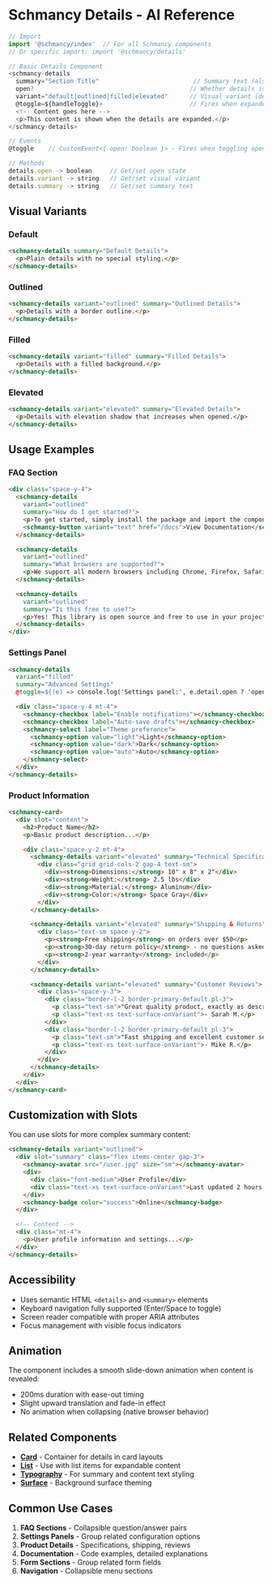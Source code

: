 # Schmancy Details - AI Reference

```js
// Import
import '@schmancy/index'  // For all Schmancy components
// Or specific import: import '@schmancy/details'

// Basic Details Component
<schmancy-details
  summary="Section Title"                          // Summary text (also via slot)
  open?                                           // Whether details is expanded (default: false)
  variant="default|outlined|filled|elevated"      // Visual variant (default: "default")
  @toggle=${handleToggle}>                        // Fires when expanded/collapsed
  <!-- Content goes here -->
  <p>This content is shown when the details are expanded.</p>
</schmancy-details>

// Events
@toggle    // CustomEvent<{ open: boolean }> - Fires when toggling open/closed state

// Methods
details.open -> boolean     // Get/set open state
details.variant -> string   // Get/set visual variant
details.summary -> string   // Get/set summary text
```

## Visual Variants

### Default
```html
<schmancy-details summary="Default Details">
  <p>Plain details with no special styling.</p>
</schmancy-details>
```

### Outlined
```html
<schmancy-details variant="outlined" summary="Outlined Details">
  <p>Details with a border outline.</p>
</schmancy-details>
```

### Filled
```html
<schmancy-details variant="filled" summary="Filled Details">
  <p>Details with a filled background.</p>
</schmancy-details>
```

### Elevated
```html
<schmancy-details variant="elevated" summary="Elevated Details">
  <p>Details with elevation shadow that increases when opened.</p>
</schmancy-details>
```

## Usage Examples

### FAQ Section
```html
<div class="space-y-4">
  <schmancy-details
    variant="outlined"
    summary="How do I get started?">
    <p>To get started, simply install the package and import the components you need.</p>
    <schmancy-button variant="text" href="/docs">View Documentation</schmancy-button>
  </schmancy-details>

  <schmancy-details
    variant="outlined"
    summary="What browsers are supported?">
    <p>We support all modern browsers including Chrome, Firefox, Safari, and Edge.</p>
  </schmancy-details>

  <schmancy-details
    variant="outlined"
    summary="Is this free to use?">
    <p>Yes! This library is open source and free to use in your projects.</p>
  </schmancy-details>
</div>
```

### Settings Panel
```html
<schmancy-details
  variant="filled"
  summary="Advanced Settings"
  @toggle=${(e) => console.log('Settings panel:', e.detail.open ? 'opened' : 'closed')}>

  <div class="space-y-4 mt-4">
    <schmancy-checkbox label="Enable notifications"></schmancy-checkbox>
    <schmancy-checkbox label="Auto-save drafts"></schmancy-checkbox>
    <schmancy-select label="Theme preference">
      <schmancy-option value="light">Light</schmancy-option>
      <schmancy-option value="dark">Dark</schmancy-option>
      <schmancy-option value="auto">Auto</schmancy-option>
    </schmancy-select>
  </div>
</schmancy-details>
```

### Product Information
```html
<schmancy-card>
  <div slot="content">
    <h2>Product Name</h2>
    <p>Basic product description...</p>

    <div class="space-y-2 mt-4">
      <schmancy-details variant="elevated" summary="Technical Specifications">
        <div class="grid grid-cols-2 gap-4 text-sm">
          <div><strong>Dimensions:</strong> 10" x 8" x 2"</div>
          <div><strong>Weight:</strong> 2.5 lbs</div>
          <div><strong>Material:</strong> Aluminum</div>
          <div><strong>Color:</strong> Space Gray</div>
        </div>
      </schmancy-details>

      <schmancy-details variant="elevated" summary="Shipping & Returns">
        <div class="text-sm space-y-2">
          <p><strong>Free shipping</strong> on orders over $50</p>
          <p><strong>30-day return policy</strong> - no questions asked</p>
          <p><strong>2-year warranty</strong> included</p>
        </div>
      </schmancy-details>

      <schmancy-details variant="elevated" summary="Customer Reviews">
        <div class="space-y-3">
          <div class="border-l-2 border-primary-default pl-3">
            <p class="text-sm">"Great quality product, exactly as described."</p>
            <p class="text-xs text-surface-onVariant">- Sarah M.</p>
          </div>
          <div class="border-l-2 border-primary-default pl-3">
            <p class="text-sm">"Fast shipping and excellent customer service."</p>
            <p class="text-xs text-surface-onVariant">- Mike R.</p>
          </div>
        </div>
      </schmancy-details>
    </div>
  </div>
</schmancy-card>
```

## Customization with Slots

You can use slots for more complex summary content:

```html
<schmancy-details variant="outlined">
  <div slot="summary" class="flex items-center gap-3">
    <schmancy-avatar src="/user.jpg" size="sm"></schmancy-avatar>
    <div>
      <div class="font-medium">User Profile</div>
      <div class="text-xs text-surface-onVariant">Last updated 2 hours ago</div>
    </div>
    <schmancy-badge color="success">Online</schmancy-badge>
  </div>

  <!-- Content -->
  <div class="mt-4">
    <p>User profile information and settings...</p>
  </div>
</schmancy-details>
```

## Accessibility

- Uses semantic HTML `<details>` and `<summary>` elements
- Keyboard navigation fully supported (Enter/Space to toggle)
- Screen reader compatible with proper ARIA attributes
- Focus management with visible focus indicators

## Animation

The component includes a smooth slide-down animation when content is revealed:
- 200ms duration with ease-out timing
- Slight upward translation and fade-in effect
- No animation when collapsing (native browser behavior)

## Related Components

- **[Card](./card.md)** - Container for details in card layouts
- **[List](./list.md)** - Use with list items for expandable content
- **[Typography](./typography.md)** - For summary and content text styling
- **[Surface](./surface.md)** - Background surface theming

## Common Use Cases

1. **FAQ Sections** - Collapsible question/answer pairs
2. **Settings Panels** - Group related configuration options
3. **Product Details** - Specifications, shipping, reviews
4. **Documentation** - Code examples, detailed explanations
5. **Form Sections** - Group related form fields
6. **Navigation** - Collapsible menu sections